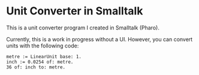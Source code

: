 # Unit Converter in Smalltalk

This is a unit converter program I created in Smalltalk (Pharo).

Currently, this is a work in progress without a UI.  However, you can convert units with the following code:
```
metre := LinearUnit base: 1.
inch := 0.0254 of: metre.
36 of: inch to: metre.
```
